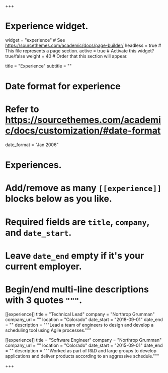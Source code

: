 +++
# Experience widget.
widget = "experience"  # See https://sourcethemes.com/academic/docs/page-builder/
headless = true  # This file represents a page section.
active = true  # Activate this widget? true/false
weight = 40  # Order that this section will appear.

title = "Experience"
subtitle = ""

# Date format for experience
#   Refer to https://sourcethemes.com/academic/docs/customization/#date-format
date_format = "Jan 2006"

# Experiences.
#   Add/remove as many `[[experience]]` blocks below as you like.
#   Required fields are `title`, `company`, and `date_start`.
#   Leave `date_end` empty if it's your current employer.
#   Begin/end multi-line descriptions with 3 quotes `"""`.
[[experience]]
  title = "Technical Lead"
  company = "Northrop Grumman"
  company_url = ""
  location = "Colorado"
  date_start = "2018-09-01"
  date_end = ""
  description = """Lead a team of engineers to design and develop a scheduling tool using Agile processes."""

[[experience]]
  title = "Software Engineer"
  company = "Northrop Grumman"
  company_url = ""
  location = "Colorado"
  date_start = "2015-09-01"
  date_end = ""
  description = """Worked as part of R&D and large groups to develop applications and deliver products according to an aggressive schedule."""

+++
